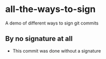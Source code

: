 # all-the-ways-to-sign

A demo of different ways to sign git commits

## By no signature at all

- This commit was done without a signature

